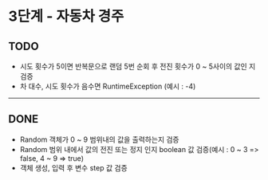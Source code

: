 # 3단계 - 자동차 경주

## TODO

- 시도 횟수가 5이면 반복문으로 랜덤 5번 순회 후 전진 횟수가 0 ~ 5사이의 값인 지 검증
- 차 대수, 시도 횟수가 음수면 RuntimeException (예시 : -4)

---

## DONE

- Random 객체가 0 ~ 9 범위내의 값을 출력하는지 검증
- Random 범위 내에서 값의 전진 또는 정지 인지 boolean 값 검증(예시 : 0 ~ 3 => false, 4 ~ 9 => true)
- 객체 생성, 입력 후 변수 step 값 검증